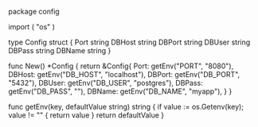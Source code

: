 package config

import (
"os"
)

type Config struct {
Port string
DBHost string
DBPort string
DBUser string
DBPass string
DBName string
}

func New() \*Config {
return &Config{
Port: getEnv("PORT", "8080"),
DBHost: getEnv("DB_HOST", "localhost"),
DBPort: getEnv("DB_PORT", "5432"),
DBUser: getEnv("DB_USER", "postgres"),
DBPass: getEnv("DB_PASS", ""),
DBName: getEnv("DB_NAME", "myapp"),
}
}

func getEnv(key, defaultValue string) string {
if value := os.Getenv(key); value != "" {
return value
}
return defaultValue
}
